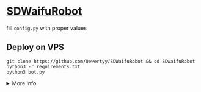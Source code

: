 # [SDWaifuRobot](https://t.me/SDWaifuRobot)

fill `config.py` with proper values

## Deploy on VPS
    git clone https://github.com/Qewertyy/SDWaifuRobot && cd SDwaifuRobot
    python3 -r requirements.txt
    python3 bot.py



<details>
<summary>More info</summary>
SDWaifuRobot in collaboration partner with https://t.me/ProjectCodeX, https://t.me/NovaXMod working together to create innovative solutions that combine artificial intelligence and robotics.
</details>
